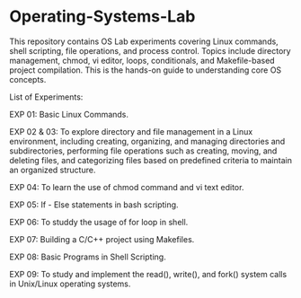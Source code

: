 # Operating-Systems-Lab
This repository contains OS Lab experiments covering Linux commands, shell scripting, file operations, and process control. 
Topics include directory management, chmod, vi editor, loops, conditionals, and Makefile-based project compilation.
This is the hands-on guide to understanding core OS concepts.

List of Experiments:

EXP 01: Basic Linux Commands.

EXP 02 & 03: To explore directory and file management in a Linux environment, including creating, organizing, and managing directories and subdirectories, performing file operations such as creating, moving, and deleting files, and categorizing files based on predefined criteria to maintain an organized structure.

EXP 04: To learn the use of chmod command and vi text editor.

EXP 05: If - Else statements in bash scripting.

EXP 06: To studdy the usage of for loop in shell.

EXP 07: Building a C/C++ project using Makefiles.

EXP 08: Basic Programs in Shell Scripting.

EXP 09: To study and implement the read(), write(), and fork() system calls in Unix/Linux operating systems.
